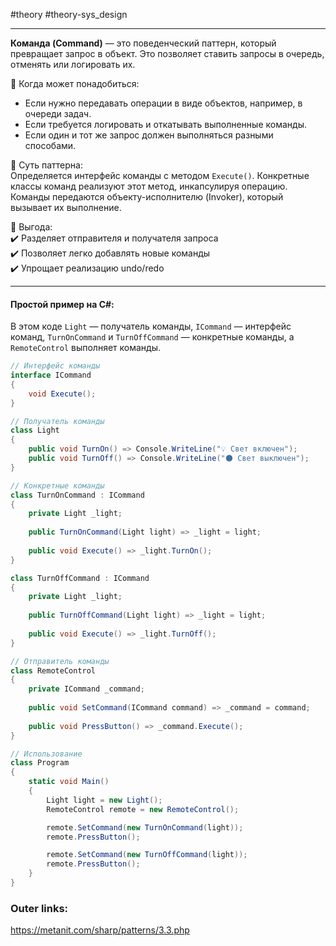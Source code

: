 #theory #theory-sys_design
 
---
**Команда (Command)** — это поведенческий паттерн, который превращает запрос в объект. Это позволяет ставить запросы в очередь, отменять или логировать их.

📌 Когда может понадобиться:  
- Если нужно передавать операции в виде объектов, например, в очереди задач.  
- Если требуется логировать и откатывать выполненные команды.  
- Если один и тот же запрос должен выполняться разными способами.

📌 Суть паттерна:  
Определяется интерфейс команды с методом `Execute()`. Конкретные классы команд реализуют этот метод, инкапсулируя операцию. Команды передаются объекту-исполнителю (Invoker), который вызывает их выполнение.

📌 Выгода:  
✔️ Разделяет отправителя и получателя запроса  
✔️ Позволяет легко добавлять новые команды  
✔️ Упрощает реализацию undo/redo  

---
#### Простой пример на C#:
В этом коде `Light` — получатель команды, `ICommand` — интерфейс команд, `TurnOnCommand` и `TurnOffCommand` — конкретные команды, а `RemoteControl` выполняет команды.

```csharp
// Интерфейс команды
interface ICommand
{
    void Execute();
}

// Получатель команды
class Light
{
    public void TurnOn() => Console.WriteLine("💡 Свет включен");
    public void TurnOff() => Console.WriteLine("🌑 Свет выключен");
}

// Конкретные команды
class TurnOnCommand : ICommand
{
    private Light _light;
    
    public TurnOnCommand(Light light) => _light = light;
    
    public void Execute() => _light.TurnOn();
}

class TurnOffCommand : ICommand
{
    private Light _light;
    
    public TurnOffCommand(Light light) => _light = light;
    
    public void Execute() => _light.TurnOff();
}

// Отправитель команды
class RemoteControl
{
    private ICommand _command;
    
    public void SetCommand(ICommand command) => _command = command;
    
    public void PressButton() => _command.Execute();
}

// Использование
class Program
{
    static void Main()
    {
        Light light = new Light();
        RemoteControl remote = new RemoteControl();

        remote.SetCommand(new TurnOnCommand(light));
        remote.PressButton();

        remote.SetCommand(new TurnOffCommand(light));
        remote.PressButton();
    }
}
````

### Outer links:
https://metanit.com/sharp/patterns/3.3.php